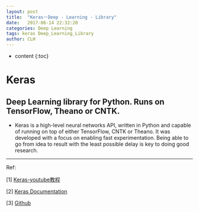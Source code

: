 ```yaml
---
layout: post
title:  "Keras－Deep - Learning - Library"
date:   2017-06-14 22:32:20 
categories: Deep Learning
tags: keras Deep_Learning_Library
author: CLH
---
```


* content
{:toc}

# Keras #
## Deep Learning library for Python. Runs on TensorFlow, Theano or CNTK. ##

- Keras is a high-level neural networks API, written in Python and capable of running on top of either TensorFlow, CNTK or Theano. It was developed with a focus on enabling fast experimentation. Being able to go from idea to result with the least possible delay is key to doing good research.








----------
Ref:

[1] [Keras-youtube教程](https://www.youtube.com/playlist?list=PLFxrZqbLojdKuK7Lm6uamegEFGW2wki6P)

[2] [Keras Documentation](https://keras.io/)

[3] [Github](https://github.com/fchollet/keras)